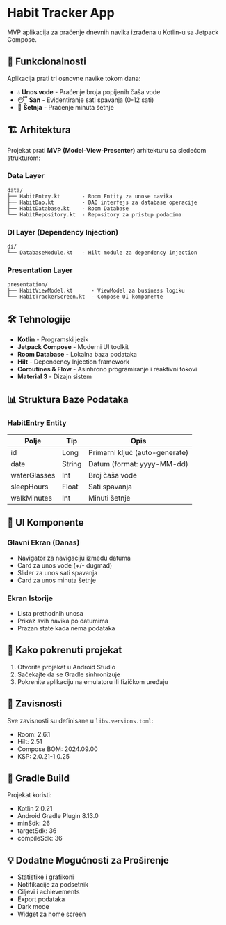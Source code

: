 # Habit Tracker App

MVP aplikacija za praćenje dnevnih navika izrađena u Kotlin-u sa Jetpack Compose.

## 📱 Funkcionalnosti

Aplikacija prati tri osnovne navike tokom dana:
- 💧 **Unos vode** - Praćenje broja popijenih čaša vode
- 😴 **San** - Evidentiranje sati spavanja (0-12 sati)
- 🚶 **Šetnja** - Praćenje minuta šetnje

## 🏗️ Arhitektura

Projekat prati **MVP (Model-View-Presenter)** arhitekturu sa sledećom strukturom:

### Data Layer
```
data/
├── HabitEntry.kt       - Room Entity za unose navika
├── HabitDao.kt         - DAO interfejs za database operacije
├── HabitDatabase.kt    - Room Database
└── HabitRepository.kt  - Repository za pristup podacima
```

### DI Layer (Dependency Injection)
```
di/
└── DatabaseModule.kt   - Hilt module za dependency injection
```

### Presentation Layer
```
presentation/
├── HabitViewModel.kt      - ViewModel za business logiku
└── HabitTrackerScreen.kt  - Compose UI komponente
```

## 🛠️ Tehnologije

- **Kotlin** - Programski jezik
- **Jetpack Compose** - Moderni UI toolkit
- **Room Database** - Lokalna baza podataka
- **Hilt** - Dependency Injection framework
- **Coroutines & Flow** - Asinhrono programiranje i reaktivni tokovi
- **Material 3** - Dizajn sistem

## 📊 Struktura Baze Podataka

### HabitEntry Entity
| Polje        | Tip    | Opis                          |
|--------------|--------|-------------------------------|
| id           | Long   | Primarni ključ (auto-generate)|
| date         | String | Datum (format: yyyy-MM-dd)    |
| waterGlasses | Int    | Broj čaša vode                |
| sleepHours   | Float  | Sati spavanja                 |
| walkMinutes  | Int    | Minuti šetnje                 |

## 🎨 UI Komponente

### Glavni Ekran (Danas)
- Navigator za navigaciju između datuma
- Card za unos vode (+/- dugmad)
- Slider za unos sati spavanja
- Card za unos minuta šetnje

### Ekran Istorije
- Lista prethodnih unosa
- Prikaz svih navika po datumima
- Prazan state kada nema podataka

## 🚀 Kako pokrenuti projekat

1. Otvorite projekat u Android Studio
2. Sačekajte da se Gradle sinhronizuje
3. Pokrenite aplikaciju na emulatoru ili fizičkom uređaju

## 📝 Zavisnosti

Sve zavisnosti su definisane u `libs.versions.toml`:
- Room: 2.6.1
- Hilt: 2.51
- Compose BOM: 2024.09.00
- KSP: 2.0.21-1.0.25

## 🔧 Gradle Build

Projekat koristi:
- Kotlin 2.0.21
- Android Gradle Plugin 8.13.0
- minSdk: 26
- targetSdk: 36
- compileSdk: 36

## 💡 Dodatne Mogućnosti za Proširenje

- Statistike i grafikoni
- Notifikacije za podsetnik
- Ciljevi i achievements
- Export podataka
- Dark mode
- Widget za home screen 